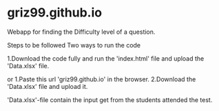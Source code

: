 # griz99.github.io
Webapp for finding the Difficulty level of a question.

Steps to be followed
Two ways to run the code

1.Download the code fully and run the 'index.html' file and upload the 'Data.xlsx' file.

or
1.Paste this url 'griz99.github.io' in the browser.
2.Download the 'Data.xlsx' file and upload it.

'Data.xlsx'-file contain the input get from the students attended the test.
